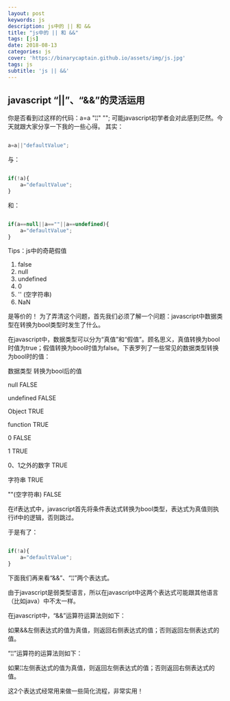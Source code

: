 ```yaml
---
layout: post
keywords: js
description: js中的 || 和 && 
title: "js中的 || 和 &&"
tags: [js]
date: 2018-08-13
categories: js
cover: 'https://binarycaptain.github.io/assets/img/js.jpg'
tags: js
subtitle: 'js || &&'
---
```


## javascript “||”、“&&”的灵活运用

你是否看到过这样的代码：a=a "&brvbar;&brvbar;" ""; 可能javascript初学者会对此感到茫然。今天就跟大家分享一下我的一些心得。 其实：


```javascript

a=a||"defaultValue";


```
与：

```javascript

if(!a){
    a="defaultValue";
}

```

和：

```javascript

if(a==null||a==""||a==undefined){
    a="defaultValue";
}

```

Tips：js中的奇葩假值

1. false
2. null
3. undefined
4. 0
5. '' (空字符串)
6. NaN

是等价的！ 为了弄清这个问题，首先我们必须了解一个问题：javascript中数据类型在转换为bool类型时发生了什么。

在javascript中，数据类型可以分为“真值”和“假值”。顾名思义，真值转换为bool时值为true；假值转换为bool时值为false。下表罗列了一些常见的数据类型转换为bool时的值：


数据类型  转换为bool后的值

null  FALSE

undefined FALSE

Object  TRUE

function  TRUE

0 FALSE

1 TRUE

0、1之外的数字  TRUE

字符串 TRUE

""(空字符串)  FALSE

在if表达式中，javascript首先将条件表达式转换为bool类型，表达式为真值则执行if中的逻辑，否则跳过。

于是有了：

```javascript

if(!a){
    a="defaultValue";
}

```

下面我们再来看“&&”、“&brvbar;&brvbar;”两个表达式。

由于javascript是弱类型语言，所以在javascript中这两个表达式可能跟其他语言（比如java）中不太一样。

在javascript中，“&&”运算符运算法则如下：

如果&&左侧表达式的值为真值，则返回右侧表达式的值；否则返回左侧表达式的值。

“&brvbar;&brvbar;”运算符的运算法则如下：

如果&brvbar;&brvbar;左侧表达式的值为真值，则返回左侧表达式的值；否则返回右侧表达式的值。

这2个表达式经常用来做一些简化流程，非常实用！














